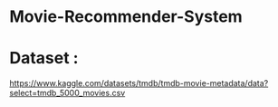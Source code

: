 # Movie-Recommender-System

# Dataset : 
https://www.kaggle.com/datasets/tmdb/tmdb-movie-metadata/data?select=tmdb_5000_movies.csv

